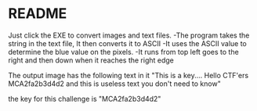 # README #

Just click the EXE to convert images and text files.
-The program takes the string in the text file, It then converts it to ASCII
-It uses the ASCII value to determine the blue value on the pixels.
-It runs from top left goes to the right and then down when it reaches the right edge

The output image has the following text in it 
"This is a key.... Hello CTF'ers MCA2fa2b3d4d2 and this is useless text you don't need to know"

the key for this challenge is "MCA2fa2b3d4d2"